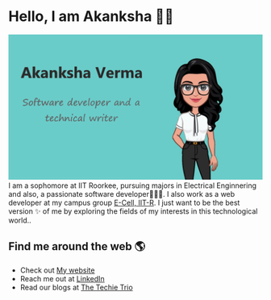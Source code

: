 # Hello, I am Akanksha 👋😄
<img src="https://github.com/akanksha-v/akanksha-v/blob/master/my_image.png" alt="Image describing me">
I am a sophomore at IIT Roorkee, pursuing majors in Electrical Enginnering and also, a passionate software developer👩🏾‍💻. I also work as a web developer at my campus group <a href="https://github.com/Ecell-IITR">E-Cell, IIT-R</a>.
I just want to be the best version ✨ of me by exploring the fields of my interests in this technological world..


## Find me around the web 🌎
- Check out <a href="http://akanksha-verma.ml/">My website</a>
- Reach me out at <a href="https://www.linkedin.com/in/akanksha-verma1311/">LinkedIn</a>
- Read our blogs at <a href="https://medium.com/the-techie-trio">The Techie Trio</a> 

<!--
**akanksha-v/akanksha-v** is a ✨ _special_ ✨ repository because its `README.md` (this file) appears on your GitHub profile.

Here are some ideas to get you started:

- 🔭 I’m currently working on ...
- 🌱 I’m currently learning ...
- 👯 I’m looking to collaborate on ...
- 🤔 I’m looking for help with ...
- 💬 Ask me about ...
- 📫 How to reach me: ...
- 😄 Pronouns: ...
- ⚡ Fun fact: ...
-->
